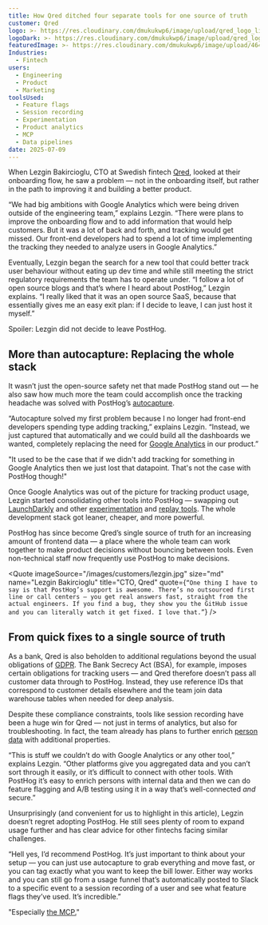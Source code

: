 ```yaml
---
title: How Qred ditched four separate tools for one source of truth
customer: Qred
logo: >- https://res.cloudinary.com/dmukukwp6/image/upload/qred_logo_light_24ad1306ee.png
logoDark: >- https://res.cloudinary.com/dmukukwp6/image/upload/qred_logo_dark_de17dafa9c.png
featuredImage: >- https://res.cloudinary.com/dmukukwp6/image/upload/464728349_60231715_5c3d_4e20_a06a_e10cc2547d3e_b1d15990df.jpg
Industries:
  - Fintech
users:
  - Engineering
  - Product
  - Marketing
toolsUsed:
  - Feature flags
  - Session recording
  - Experimentation
  - Product analytics
  - MCP
  - Data pipelines
date: 2025-07-09
---
```

When Lezgin Bakircioglu, CTO at Swedish fintech [Qred](https://www.qred.se/en), looked at their onboarding flow, he saw a problem — not in the onboarding itself, but rather in the path to improving it and building a better product. 

“We had big ambitions with Google Analytics which were being driven outside of the engineering team,” explains Lezgin. “There were plans to improve the onboarding flow and to add information that would help customers. But it was a lot of back and forth, and tracking would get missed. Our front-end developers had to spend a lot of time implementing the tracking they needed to analyze users in Google Analytics.”

Eventually, Lezgin began the search for a new tool that could better track user behaviour without eating up dev time and while still meeting the strict regulatory requirements the team has to operate under. 
“I follow a lot of open source blogs and that’s where I heard about PostHog,” Lezgin explains. “I really liked that it was an open source SaaS, because that essentially gives me an easy exit plan: if I decide to leave, I can just host it myself.”

Spoiler: Lezgin did not decide to leave PostHog.

## More than autocapture: Replacing the whole stack
It wasn’t just the open-source safety net that made PostHog stand out — he also saw how much more the team could accomplish once the tracking headache was solved with PostHog’s [autocapture](/docs/product-analytics/autocapture).

“Autocapture solved my first problem because I no longer had front-end developers spending type adding tracking,” explains Lezgin. “Instead, we just captured that automatically and we could build all the dashboards we wanted, completely replacing the need for [Google Analytics](/blog/posthog-vs-ga4) in our product.”

"It used to be the case that if we didn't add tracking for something in Google Analytics then we just lost that datapoint. That's not the case with PostHog though!"

Once Google Analytics was out of the picture for tracking product usage, Lezgin started consolidating other tools into PostHog — swapping out [LaunchDarkly](/blog/posthog-vs-launchdarkly) and other [experimentation](/experiments) and [replay tools](/session-replay). The whole development stack got leaner, cheaper, and more powerful. 

PostHog has since become Qred’s single source of truth for an increasing amount of frontend data — a place where the whole team can work together to make product decisions without bouncing between tools. Even non-technical staff now frequently use PostHog to make decisions. 

<BorderWrapper> <Quote imageSource="/images/customers/lezgin.jpg" size="md" name="Lezgin Bakircioglu" title="CTO, Qred" quote={`“One thing I have to say is that PostHog’s support is awesome. There’s no outsourced first line or call centers — you get real answers fast, straight from the actual engineers. If you find a bug, they show you the GitHub issue and you can literally watch it get fixed. I love that.”`} /> </BorderWrapper>

## From quick fixes to a single source of truth
As a bank, Qred is also beholden to additional regulations beyond the usual obligations of [GDPR](/docs/privacy/gdpr-compliance). The Bank Secrecy Act (BSA), for example, imposes certain obligations for tracking users — and Qred therefore doesn’t pass all customer data through to PostHog. Instead, they use reference IDs that correspond to customer details elsewhere and the team join data warehouse tables when needed for deep analysis. 

Despite these compliance constraints, tools like session recording have been a huge win for Qred — not just in terms of analytics, but also for troubleshooting. In fact, the team already has plans to further enrich [person data](/docs/data/persons) with additional properties.

“This is stuff we couldn’t do with Google Analytics or any other tool,” explains Lezgin. “Other platforms give you aggregated data and you can’t sort through it easily, or it’s difficult to connect with other tools. With PostHog it’s easy to enrich persons with internal data and then we can do feature flagging and A/B testing using it in a way that’s well-connected _and_ secure.”

Unsurprisingly (and convenient for us to highlight in this article), Legzin doesn’t regret adopting PostHog. He still sees plenty of room to expand usage further and has clear advice for other fintechs facing similar challenges.

“Hell yes, I’d recommend PostHog. It’s just important to think about your setup — you can just use autocapture to grab everything and move fast, or you can tag exactly what you want to keep the bill lower. Either way works and you can still go from a usage funnel that’s automatically posted to Slack to a specific event to a session recording of a user and see what feature flags they’ve used. It’s incredible.”

"Especially [the MCP.](https://github.com/PostHog/mcp)"

